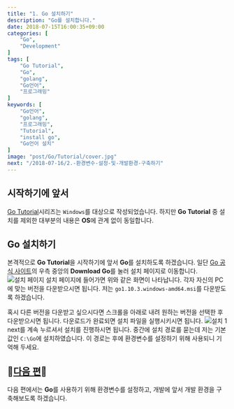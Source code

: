 ```yaml
---
title: "1. Go 설치하기"
description: "Go를 설치합니다."
date: 2018-07-15T16:00:35+09:00
categories: [
    "Go",
    "Development"
]
tags: [
    "Go Tutorial",
    "Go",
    "golang",
    "Go언어",
    "프로그래밍"
]
keywords: [
    "Go언어",
    "golang",
    "프로그래밍",
    "Tutorial",
    "install go",
    "Go언어 설치"
]
image: "post/Go/Tutorial/cover.jpg"
next: "/2018-07-16/2.-환경변수-설정-및-개발환경-구축하기"
---
```


## 시작하기에 앞서
[Go Tutorial](/tags/go-tutorial)시리즈는 `Windows`를 대상으로 작성되었습니다. 하지만 **Go Tutorial** 중 설치를 제외한 대부분의 내용은 **OS**에 관계 없이 동일합니다.

## Go 설치하기
본격적으로 **Go Tutorial**을 시작하기에 앞서 **Go**를 설치하도록 하겠습니다. 일단 [Go 공식 사이트](https://golang.org/)의 우측 중앙의 **Download Go**를 눌러 설치 페이지로 이동합니다.
![설치 페이지](/post/Go/Tutorial/Tutorial1/download-site.jpg)
설치 페이지에 들어가면 위와 같은 화면이 나타납니다. 각자 자신의 PC에 맞는 버전을 다운받으시면 됩니다. 저는 `go1.10.3.windows-amd64.msi`를 다운받도록 하겠습니다.  

혹시 다른 버전을 다운받고 싶으시다면 스크롤을 아래로 내려 원하는 버전을 선택한 후 다운받으시면 됩니다. 다운로드가 완료되면 설치 파일을 실행시키시면 됩니다.
![설치 1](/post/Go/Tutorial/Tutorial1/install1.jpg)
next를 계속 누르셔서 설치를 진행하시면 됩니다. 중간에 설치 경로를 묻는데 저는 기본 값인 `C:\Go`에 설치하였습니다. 이 경로는 후에 환경변수를 설정하기 위해 사용되니 기억해 두세요.

## :tada:[다음 편](/2018-07-16/2.-환경변수-설정-및-개발환경-구축하기):tada:
다음 편에서는 **Go**를 사용하기 위해 환경변수를 설정하고, 개발에 앞서 개발 환경을 구축해보도록 하겠습니다.